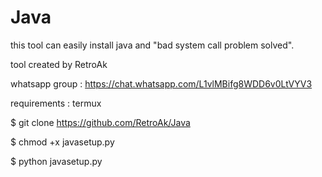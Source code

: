# Java


this tool can easily install java and "bad system call problem solved".

tool created by RetroAk

whatsapp group : https://chat.whatsapp.com/L1vlMBifg8WDD6v0LtVYV3

requirements : termux


>
$ git clone https://github.com/RetroAk/Java

$ chmod +x javasetup.py

$ python javasetup.py
